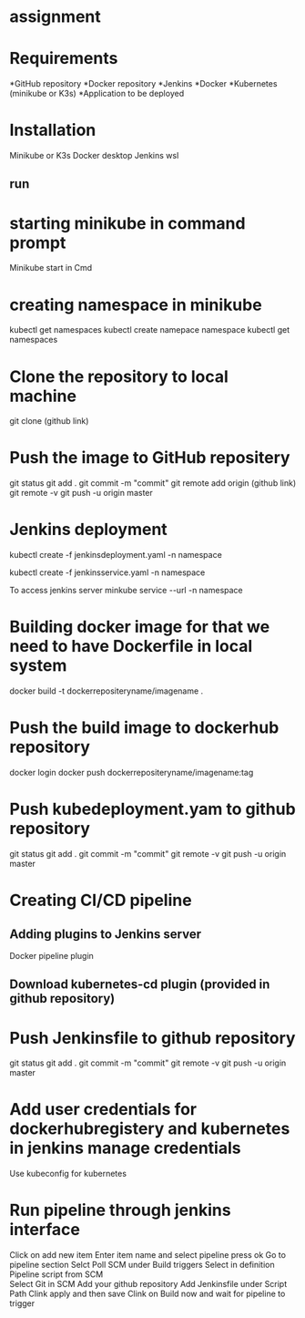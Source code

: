 # assignment

# Requirements
*GitHub repository
*Docker repository
*Jenkins
*Docker
*Kubernetes (minikube or K3s)
*Application to be deployed

# Installation 
Minikube or K3s
Docker desktop
Jenkins
wsl

## run
# starting minikube in command prompt
 Minikube start in Cmd
# creating namespace in minikube
 kubectl get namespaces
 kubectl create namepace namespace
 kubectl get namespaces
# Clone the repository to local machine
 git clone (github link)
# Push the image to GitHub repositery
 git status
 git add .
 git commit -m "commit"
 git remote add origin (github link)
 git remote -v
 git push -u origin master
# Jenkins deployment

kubectl create -f jenkinsdeployment.yaml -n namespace

kubectl create -f jenkinsservice.yaml -n namespace

To access jenkins server
minkube service --url -n namespace


# Building docker image for that we need to have Dockerfile in local system
 docker build -t dockerrepositeryname/imagename .
 
# Push the build image to dockerhub repository
 docker login
 docker push dockerrepositeryname/imagename:tag
 
# Push kubedeployment.yam to github repository
 git status
 git add .
 git commit -m "commit"
 git remote -v
 git push -u origin master
 
 # Creating CI/CD pipeline
## Adding plugins to Jenkins server
 Docker pipeline plugin
## Download kubernetes-cd plugin (provided in github repository)

# Push Jenkinsfile to github repository
 git status
 git add .
 git commit -m "commit"
 git remote -v
 git push -u origin master
 
# Add user credentials for dockerhubregistery and kubernetes in jenkins manage credentials
  Use kubeconfig for kubernetes

# Run pipeline through jenkins interface
 Click on add new item
 Enter item name and select pipeline press ok
 Go to pipeline section
 Selct Poll SCM under Build triggers
 Select in definition Pipeline script from SCM  
 Select Git in SCM
 Add your github repository
 Add Jenkinsfile under Script Path
 Clink apply and then save
 Clink on Build now and wait for pipeline to trigger
 
 

 
 

 
  
  


